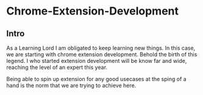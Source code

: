 # Chrome-Extension-Development

## Intro

As a Learning Lord I am obligated to keep learning new things. In this case, we are starting with chrome extension development. Behold the birth of this legend. 
I who started extension development will be know far and wide, reaching the level of an expert this year. 

Being able to spin up extension for any good usecases at the sping of a hand is the norm that we are trying to achieve here. 

